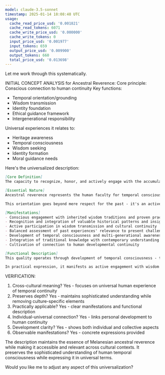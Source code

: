 ```yaml
---
model: claude-3.5-sonnet
timestamp: 2025-01-14 18:08:48 UTC
usage:
  cache_read_price_usd: '0.001821'
  cache_read_tokens: 6071
  cache_write_price_usd: '0.000000'
  cache_write_tokens: 0
  input_price_usd: '0.001977'
  input_tokens: 659
  output_price_usd: '0.009900'
  output_tokens: 660
  total_price_usd: '0.013698'
---
```


Let me work through this systematically.

INITIAL CONCEPT ANALYSIS for Ancestral Reverence:
Core principle: Conscious connection to human continuity
Key functions:
- Temporal orientation/grounding
- Wisdom transmission
- Identity foundation
- Ethical guidance framework
- Intergenerational responsibility

Universal experiences it relates to:
- Heritage awareness
- Temporal consciousness
- Wisdom seeking
- Identity formation
- Moral guidance needs

Here's the universalized description:

```markdown
[Core Definition]
The capacity to recognize, honor, and actively engage with the accumulated wisdom of human experience across generations, manifesting as a conscious connection to the continuity of human knowledge, values, and understanding that transcends individual existence.

[Essential Nature]
Ancestral reverence represents the human faculty for temporal consciousness expressed through active engagement with accumulated wisdom. It's the recognition that current existence emerges from and builds upon previous generations' experiences, insights, and discoveries. This quality enables individuals to locate themselves within the broader stream of human development, accessing deeper patterns of understanding while maintaining conscious connection to proven wisdom.

This orientation goes beyond mere respect for the past - it's an active capacity to engage with, learn from, and build upon collective human experience. It combines humility before accumulated wisdom with discernment in applying it to present circumstances.

[Manifestations]
- Conscious engagement with inherited wisdom traditions and proven practices
- Recognition and integration of valuable historical patterns and insights
- Active participation in wisdom transmission and cultural continuity
- Balanced assessment of past experiences' relevance to present challenges
- Development of temporal consciousness and multi-generational awareness
- Integration of traditional knowledge with contemporary understanding
- Cultivation of connection to human developmental continuity

[Functional Description]
This quality operates through development of temporal consciousness - the ability to perceive and engage with human experience across time. It involves recognition of patterns, preservation of crucial insights, and discernment of what remains valuable across changing contexts. This faculty enables individuals to access deeper resources of human understanding while maintaining critical awareness and contemporary relevance.

In practical expression, it manifests as active engagement with wisdom traditions, conscious participation in cultural transmission, and integration of proven insights with present needs. It supports both individual development and collective continuity by providing access to accumulated human experience while fostering capacity for appropriate adaptation and application.
```

VERIFICATION:
1. Cross-cultural meaning? Yes - focuses on universal human experience of temporal continuity
2. Preserves depth? Yes - maintains sophisticated understanding while removing culture-specific elements
3. Practically applicable? Yes - clear manifestations and functional description
4. Individual-universal connection? Yes - links personal development to human continuity
5. Development clarity? Yes - shows both individual and collective aspects
6. Observable manifestations? Yes - concrete expressions provided

The description maintains the essence of Melanesian ancestral reverence while making it accessible and relevant across cultural contexts. It preserves the sophisticated understanding of human temporal consciousness while expressing it in universal terms.

Would you like me to adjust any aspect of this universalization?